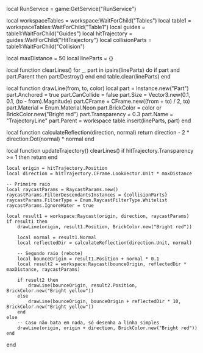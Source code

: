local RunService = game:GetService("RunService")

local workspaceTables = workspace:WaitForChild("Tables")
local table1 = workspaceTables:WaitForChild("Table1")
local guides = table1:WaitForChild("Guides")
local hitTrajectory = guides:WaitForChild("HitTrajectory")
local collisionParts = table1:WaitForChild("Collision")

local maxDistance = 50
local lineParts = {}

local function clearLines()
	for _, part in ipairs(lineParts) do
		if part and part.Parent then
			part:Destroy()
		end
	end
	table.clear(lineParts)
end

local function drawLine(from, to, color)
	local part = Instance.new("Part")
	part.Anchored = true
	part.CanCollide = false
	part.Size = Vector3.new(0.1, 0.1, (to - from).Magnitude)
	part.CFrame = CFrame.new((from + to) / 2, to)
	part.Material = Enum.Material.Neon
	part.BrickColor = color or BrickColor.new("Bright red")
	part.Transparency = 0.3
	part.Name = "TrajectoryLine"
	part.Parent = workspace
	table.insert(lineParts, part)
end

local function calculateReflection(direction, normal)
	return direction - 2 * direction:Dot(normal) * normal
end

local function updateTrajectory()
	clearLines()
	if hitTrajectory.Transparency >= 1 then return end
	
	local origin = hitTrajectory.Position
	local direction = hitTrajectory.CFrame.LookVector.Unit * maxDistance

	-- Primeiro raio
	local raycastParams = RaycastParams.new()
	raycastParams.FilterDescendantsInstances = {collisionParts}
	raycastParams.FilterType = Enum.RaycastFilterType.Whitelist
	raycastParams.IgnoreWater = true

	local result1 = workspace:Raycast(origin, direction, raycastParams)
	if result1 then
		drawLine(origin, result1.Position, BrickColor.new("Bright red"))

		local normal = result1.Normal
		local reflectedDir = calculateReflection(direction.Unit, normal)

		-- Segundo raio (rebote)
		local bounceOrigin = result1.Position + normal * 0.1
		local result2 = workspace:Raycast(bounceOrigin, reflectedDir * maxDistance, raycastParams)

		if result2 then
			drawLine(bounceOrigin, result2.Position, BrickColor.new("Bright yellow"))
		else
			drawLine(bounceOrigin, bounceOrigin + reflectedDir * 10, BrickColor.new("Bright yellow"))
		end
	else
		-- Caso não bata em nada, só desenha a linha simples
		drawLine(origin, origin + direction, BrickColor.new("Bright red"))
	end
end
